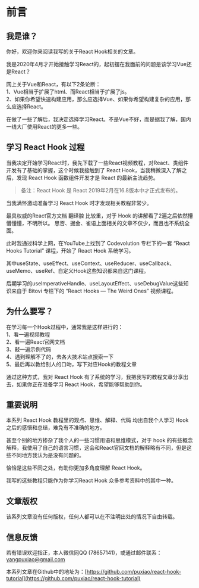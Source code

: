 # 前言


## 我是谁？

你好，欢迎你来阅读我写的关于React Hook相关的文章。

我是2020年4月才开始接触学习React的，起初摆在我面前的问题是该学习Vue还是React？  

网上关于Vue和React，有以下2条论断：  
1、Vue相当于扩展了html、而React相当于扩展了js。  
2、如果你希望快速构建应用，那么应选择Vue、如果你希望构建复杂的应用，那么应选择React。

在做了一些了解后，我决定选择学习React。不是Vue不好，而是据我了解，国内一线大厂使用React的更多一些。  


## 学习 React Hook 过程
当我决定开始学习React时，我先下载了一些React视频教程，对React、类组件开发有了基础的掌握，这个时候我接触到了 React Hook，当我稍微深入了解之后，发现 React Hook 函数组件开发才是 React 的最新主流趋势。  

> 备注：React Hook 是 React 2019年2月在16.8版本中才正式发布的。  

当我满怀激动准备学习 React Hook 时才发现相关教程非常少。

最具权威的React官方文档 翻译腔 比较重，对于 Hook 的讲解看了2遍之后依然懵懵懂懂，不明所以。 思否、掘金、雀语上面相关的文章不仅少，而且也不系统全面。 

此时我通过科学上网，在YouTube上找到了 Codevolution 专栏下的一套 “React Hooks Tutorial” 课程，开始了 React Hook 系统学习。  

其中useState、useEffect、useContext、useReducer、useCallback、useMemo、useRef、自定义Hook这些知识都来自这门课程。  

后期学习的useImperativeHandle、useLayoutEffect、useDebugValue这些知识来自于 Bitovi 专栏下的 “React Hooks — The Weird Ones” 视频课程。

## 为什么要写？
在学习每一个Hook过程中，通常我是这样进行的：  
1、看一遍视频教程  
2、看一遍React官网文档  
3、敲一遍示例代码  
4、遇到理解不了的，去各大技术站点搜索一下  
5、最后再以教给别人的口吻，写下对应Hook的教程文章  

通过这种方式，我对 React Hook 有了系统的学习，我把我写的教程文章分享出去，如果你正在准备学习 React Hook，希望能够帮助到你。


## 重要说明

本系列 React Hook 教程里的观点、思维、解释、代码 均出自我个人学习 Hook 之后的感悟和总结，难免有不准确的地方。  

甚至个别的地方掺杂了我个人的一些习惯用语和思维模式，对于 hook 的有些概念解释，我使用了自己的语言习惯，这会和React官网文档的解释略有不同，但是这些不同地方我认为是没有问题的。  

恰恰是这些不同之处，有助你更加多角度理解 React Hook。  

我写的这些教程只能作为你学习React Hook 众多参考资料中的其中一种。  


## 文章版权
该系列文章没有任何版权，任何人都可以在不注明出处的情况下自由转载。  


## 信息反馈

若有错误欢迎指正，本人微信同QQ (78657141)，或通过邮件联系：yangpuxiao@gmail.com


本系列文章在Github中的地址为：[https://github.com/puxiao/react-hook-tutorial](https://github.com/puxiao/react-hook-tutorial)

